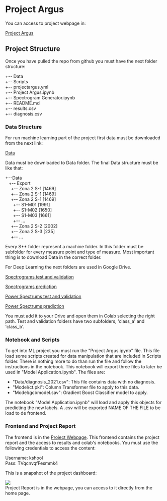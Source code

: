 # Project Argus


You can access to project webpage in:

<a href="https://projectargus.herokuapp.com/">Project Argus</a>


## Project Structure

Once you have pulled the repo from github you must have the next folder structure:

+-- Data<br>
+-- Scripts<br>
+-- projectargus.yml<br>
+-- Project Argus.ipynb<br>
+-- Spectrogram Generator.ipynb<br>
+-- README.md<br>
+-- results.csv<br>
+-- diagnosis.csv<br>



### Data Structure

For run machine learning part of the project first data must be downloaded from the next link:

<a href="https://teromanager2.s3.us-west-2.amazonaws.com/projectargus/Datos+ML.zip">Data</a>

Data must be downloaded to Data folder. The final Data structure must be like that:

+--Data<br>
&ensp; +-- Export<br>
&ensp;&ensp; +-- Zona 2 S-1 [1469]<br>
&ensp;&ensp; +-- Zona 2 S-1 [1469]<br>
&ensp;&ensp; +-- Zona 2 S-1 [1469]<br>
&ensp;&ensp;&ensp; +-- S1-M01 [1991]<br>
&ensp;&ensp;&ensp; +-- S1-M02 [1650]<br>
&ensp;&ensp;&ensp; +-- S1-M03 [1661]<br>
&ensp;&ensp;&ensp; +-- ...<br>
&ensp;&ensp; +-- Zona 2 S-2 [2002]<br>
&ensp;&ensp; +-- Zona 2 S-3 [235]<br>
&ensp;&ensp; +-- ...<br>

Every S** folder represent a machine folder. In this folder must be subfolder for every measure point and type of measure. Most important thing is to download Data in the correct folder.

For Deep Learning the next folders are used in Google Drive.



<a href="https://drive.google.com/drive/folders/1UUXI81gcGE8jYJLylK4ib0qMHWKt-ak-?usp=sharing">Spectrograms test and validation</a>


<a href="
https://drive.google.com/drive/folders/1oKHiWTIrMz_c7KEMzNgR9VE57Hd96EGB?usp=sharing">Spectrograms prediction</a>

<a href="
https://drive.google.com/drive/folders/11WAV4-qIz2fw3CeAq4kVfkFvq4FUtRaO?usp=sharing">Power Spectrums test and validation</a>

<a href="
https://drive.google.com/drive/folders/1FxvEB5Qg3mtZ0VrI8UzAOGxRvcoT_mY1?usp=sharing">Power Spectrums prediction</a>

You must add it to your Drive and open them in Colab selecting the right path. Test and validation folders have two subfolders, 'class_a' and 'class_b'.


### Notebook and Scripts

To get into ML project you must run the "Project Argus.ipynb" file. This file load some scripts created for data manipulation that are included in Scripts folder. There is nothing more to do than run the file and follow the instructions in the notebook. This notebook will export three files to later be used in "Model Application.ipynb". The files are:

- "Data/diagnosis_2021.csv": This file contains data with no diagnosis.
- "Model/ct.pkl": Column Transformer file to apply to this data.
- "Model/gcbmodel.sav": Gradient Boost Classifier model to apply.

The notebook "Model Application.ipynb" will load and apply this objects for predicting the new labels. A .csv will be exported NAME OF THE FILE to be load to de frontend.




### Frontend and Project Report

The frontend is in the <a href="https://projectargus.herokuapp.com/">Project Webpage</a>. This frontend contains the project report and the access to results and colab's notebooks. You must use the following credentials to access the content:

Username: kshool <br>
Pass: TVqcnvqfFesmmk4


This is a snapshot of the project dashboard:

<img src="https://teromanager2.s3-us-west-2.amazonaws.com/projectargus/argus_front_ml.JPG">

<br>
Project Report is in the webpage, you can access to it directly from the home page.






